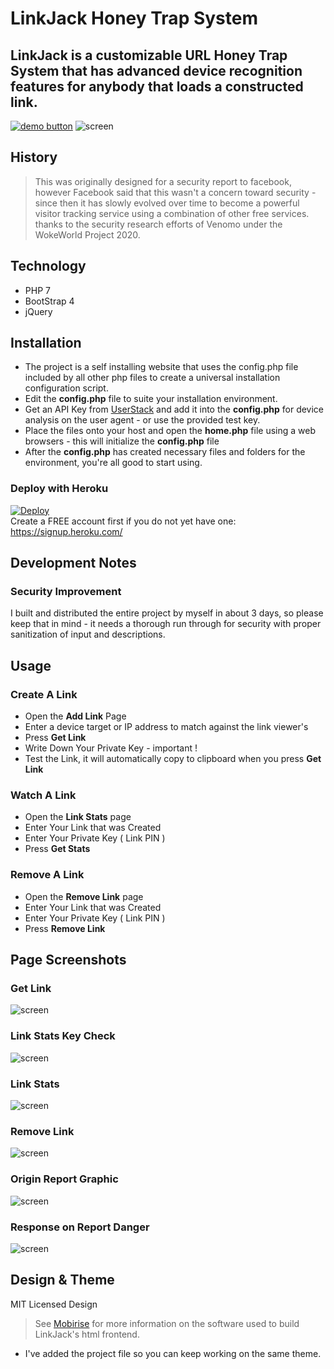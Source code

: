 # LinkJack Honey Trap System

## LinkJack is a customizable URL Honey Trap System that has advanced device recognition features for anybody that loads a constructed link.
[![demo button](https://i.imgur.com/3Ugm8J7.jpg)](https://linkstats.ml) 
![screen](https://i.imgur.com/CetGtaL.jpg)

## History
> This was originally designed for a security report to facebook, however Facebook said that this wasn't a concern toward security - since then it has slowly evolved over time to become a powerful visitor tracking service using a combination of other free services. 
thanks to the security research efforts of Venomo under the WokeWorld Project 2020.

## Technology
* PHP 7
* BootStrap 4
* jQuery

## Installation
* The project is a self installing website that uses the config.php file included by all other php files to create a universal installation configuration script.
* Edit the **config.php** file to suite your installation environment.
* Get an API Key from [UserStack](https://userstack.com) and add it into the **config.php** for device analysis on the user agent - or use the provided test key.
* Place the files onto your host and open the **home.php** file using a web browsers - this will initialize the **config.php** file 
* After the **config.php** has created necessary files and folders for the environment, you're all good to start using.


### Deploy with Heroku
[![Deploy](https://www.herokucdn.com/deploy/button.svg)](https://heroku.com/deploy)    
Create a FREE account first if you do not yet have one:  
https://signup.heroku.com/


## Development Notes
### Security Improvement
I built and distributed the entire project by myself in about 3 days, so please keep that in mind - it needs a thorough run through for security with proper sanitization of input and descriptions.

## Usage
### Create A Link
* Open the **Add Link** Page
* Enter a device target or IP address to match against the link viewer's
* Press **Get Link** 
* Write Down Your Private Key - important !
* Test the Link, it will automatically copy to clipboard when you press **Get Link**

### Watch A Link
* Open the **Link Stats** page
* Enter Your Link that was Created
* Enter Your Private Key ( Link PIN )
* Press **Get Stats**

### Remove A Link
* Open the **Remove Link** page
* Enter Your Link that was Created
* Enter Your Private Key ( Link PIN )
* Press **Remove Link**


## Page Screenshots
### Get Link
![screen](https://i.imgur.com/dtBXBzR.jpg)

### Link Stats Key Check
![screen](https://i.imgur.com/Sh5m5he.jpg)

### Link Stats 
![screen](https://i.imgur.com/cusF2xO.jpg)


### Remove Link 
![screen](https://i.imgur.com/UGtYzru.jpg)


### Origin Report Graphic 
![screen](https://github.com/WokeWorld/LinkJack/blob/master/IMG_20200310_084516.jpg)


### Response on Report Danger
![screen](https://github.com/WokeWorld/LinkJack/blob/master/Screenshot_2020-06-15-13-02-56.jpg)

## Design & Theme 
MIT Licensed Design
> See [Mobirise](https://mobirise.com) for more information on the software used to build LinkJack's html frontend.
* I've added the project file so you can keep working on the same theme.


